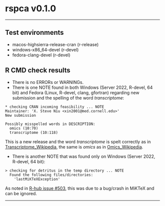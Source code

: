 rspca v0.1.0
=======
***

## Test environments
* macos-highsierra-release-cran (r-release)
* windows-x86_64-devel (r-devel)
* fedora-clang-devel (r-devel)

## R CMD check results
* There is no ERRORs or WARNINGs.
* There is one NOTE found in both Windows (Server 2022, R-devel, 64 bit) and Fedora (Linux, R-devel, clang, gfortran) regarding new submission and the spelling of the word *transcriptome*: 

```
* checking CRAN incoming feasibility ... NOTE
Maintainer: 'X. Steve Niu <xin2001@med.cornell.edu>'
New submission

Possibly misspelled words in DESCRIPTION:
  omics (10:70)
  transcriptome (10:118)
```
This is a new release and the word *transcriptome* is spelt correctly as in [Transcriptome_Wikipedia](https://en.wikipedia.org/wiki/Transcriptome), the same is *omics* as in [Omics_Wikipedia](https://en.wikipedia.org/wiki/omics).

* There is another NOTE that was found only on Windows (Server 2022, R-devel, 64 bit):

```
> checking for detritus in the temp directory ... NOTE
  Found the following files/directories:
    'lastMiKTeXException'
```
As noted in [R-hub issue #503](https://github.com/r-hub/rhub/issues/503), this was due to a bug/crash in MiKTeX and can be ignored.

***

